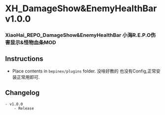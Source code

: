 # XH_DamageShow&EnemyHealthBar v1.0.0
### XiaoHai_REPO_DamageShow&EnemyHealthBar 小海R.E.P.O伤害显示&怪物血条MOD

## Instructions
- Place contents in `bepinex/plugins` folder.  没啥好教的 也没有Config,正常安装正常用即可.

## Changelog
	- v1.0.0
		- Release